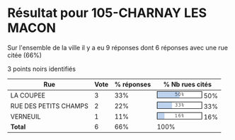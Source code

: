 # Résultat pour 105-CHARNAY LES MACON

Sur l'ensemble de la ville il y a eu 9 réponses dont 6 réponses avec une rue citée (66%)

3 points noirs identifiés

| Rue | Vote | % réponses | % Nb rues cités|
|-----|------|------------|----------------|
| LA COUPEE | 3 | 33% | <img src="../../img/bar_50.gif" />&nbsp;50%|
| RUE DES PETITS CHAMPS | 2 | 22% | <img src="../../img/bar_33.gif" />&nbsp;33%|
| VERNEUIL | 1 | 11% | <img src="../../img/bar_16.gif" />&nbsp;16%|
| **Total** | 6 | 66% | 100%|
